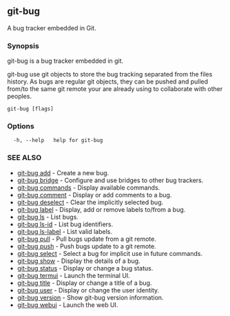 ## git-bug

A bug tracker embedded in Git.

### Synopsis

git-bug is a bug tracker embedded in git.

git-bug use git objects to store the bug tracking separated from the files
history. As bugs are regular git objects, they can be pushed and pulled from/to
the same git remote your are already using to collaborate with other peoples.



```
git-bug [flags]
```

### Options

```
  -h, --help   help for git-bug
```

### SEE ALSO

* [git-bug add](git-bug_add.md)	 - Create a new bug.
* [git-bug bridge](git-bug_bridge.md)	 - Configure and use bridges to other bug trackers.
* [git-bug commands](git-bug_commands.md)	 - Display available commands.
* [git-bug comment](git-bug_comment.md)	 - Display or add comments to a bug.
* [git-bug deselect](git-bug_deselect.md)	 - Clear the implicitly selected bug.
* [git-bug label](git-bug_label.md)	 - Display, add or remove labels to/from a bug.
* [git-bug ls](git-bug_ls.md)	 - List bugs.
* [git-bug ls-id](git-bug_ls-id.md)	 - List bug identifiers.
* [git-bug ls-label](git-bug_ls-label.md)	 - List valid labels.
* [git-bug pull](git-bug_pull.md)	 - Pull bugs update from a git remote.
* [git-bug push](git-bug_push.md)	 - Push bugs update to a git remote.
* [git-bug select](git-bug_select.md)	 - Select a bug for implicit use in future commands.
* [git-bug show](git-bug_show.md)	 - Display the details of a bug.
* [git-bug status](git-bug_status.md)	 - Display or change a bug status.
* [git-bug termui](git-bug_termui.md)	 - Launch the terminal UI.
* [git-bug title](git-bug_title.md)	 - Display or change a title of a bug.
* [git-bug user](git-bug_user.md)	 - Display or change the user identity.
* [git-bug version](git-bug_version.md)	 - Show git-bug version information.
* [git-bug webui](git-bug_webui.md)	 - Launch the web UI.

